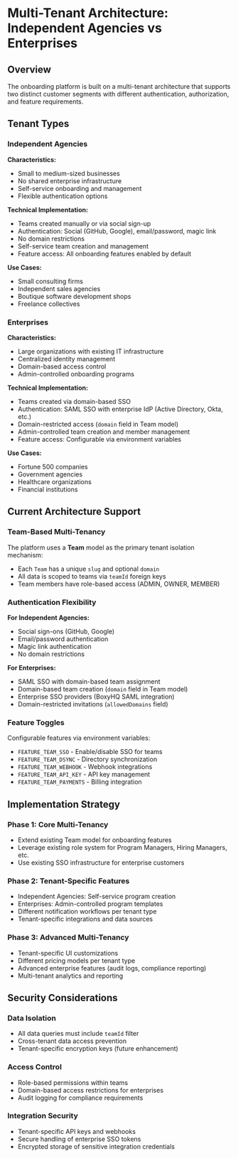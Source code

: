 # Multi-Tenant Architecture: Independent Agencies vs Enterprises

## Overview

The onboarding platform is built on a multi-tenant architecture that supports two distinct customer segments with different authentication, authorization, and feature requirements.

## Tenant Types

### Independent Agencies
**Characteristics:**
- Small to medium-sized businesses
- No shared enterprise infrastructure
- Self-service onboarding and management
- Flexible authentication options

**Technical Implementation:**
- Teams created manually or via social sign-up
- Authentication: Social (GitHub, Google), email/password, magic link
- No domain restrictions
- Self-service team creation and management
- Feature access: All onboarding features enabled by default

**Use Cases:**
- Small consulting firms
- Independent sales agencies
- Boutique software development shops
- Freelance collectives

### Enterprises
**Characteristics:**
- Large organizations with existing IT infrastructure
- Centralized identity management
- Domain-based access control
- Admin-controlled onboarding programs

**Technical Implementation:**
- Teams created via domain-based SSO
- Authentication: SAML SSO with enterprise IdP (Active Directory, Okta, etc.)
- Domain-restricted access (`domain` field in Team model)
- Admin-controlled team creation and member management
- Feature access: Configurable via environment variables

**Use Cases:**
- Fortune 500 companies
- Government agencies
- Healthcare organizations
- Financial institutions

## Current Architecture Support

### Team-Based Multi-Tenancy
The platform uses a **Team** model as the primary tenant isolation mechanism:
- Each `Team` has a unique `slug` and optional `domain`
- All data is scoped to teams via `teamId` foreign keys
- Team members have role-based access (ADMIN, OWNER, MEMBER)

### Authentication Flexibility
**For Independent Agencies:**
- Social sign-ons (GitHub, Google)
- Email/password authentication
- Magic link authentication
- No domain restrictions

**For Enterprises:**
- SAML SSO with domain-based team assignment
- Domain-based team creation (`domain` field in Team model)
- Enterprise SSO providers (BoxyHQ SAML integration)
- Domain-restricted invitations (`allowedDomains` field)

### Feature Toggles
Configurable features via environment variables:
- `FEATURE_TEAM_SSO` - Enable/disable SSO for teams
- `FEATURE_TEAM_DSYNC` - Directory synchronization
- `FEATURE_TEAM_WEBHOOK` - Webhook integrations
- `FEATURE_TEAM_API_KEY` - API key management
- `FEATURE_TEAM_PAYMENTS` - Billing integration

## Implementation Strategy

### Phase 1: Core Multi-Tenancy
- Extend existing Team model for onboarding features
- Leverage existing role system for Program Managers, Hiring Managers, etc.
- Use existing SSO infrastructure for enterprise customers

### Phase 2: Tenant-Specific Features
- Independent Agencies: Self-service program creation
- Enterprises: Admin-controlled program templates
- Different notification workflows per tenant type
- Tenant-specific integrations and data sources

### Phase 3: Advanced Multi-Tenancy
- Tenant-specific UI customizations
- Different pricing models per tenant type
- Advanced enterprise features (audit logs, compliance reporting)
- Multi-tenant analytics and reporting

## Security Considerations

### Data Isolation
- All data queries must include `teamId` filter
- Cross-tenant data access prevention
- Tenant-specific encryption keys (future enhancement)

### Access Control
- Role-based permissions within teams
- Domain-based access restrictions for enterprises
- Audit logging for compliance requirements

### Integration Security
- Tenant-specific API keys and webhooks
- Secure handling of enterprise SSO tokens
- Encrypted storage of sensitive integration credentials
